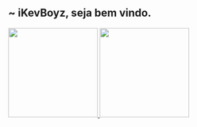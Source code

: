 ##  ~ iKevBoyz, seja bem vindo.
 <div>
  <a href="https://github.com/kevboyz">
  <img height="180em" src="https://github-readme-stats.vercel.app/api?username=kevboyz&show_icons=true&theme=dracula&include_all_commits=true&count_private=true"/>
  <img height="180em" src="https://github-readme-stats.vercel.app/api/top-langs/?username=kevboyz&layout=compact&langs_count=7&theme=dracula"/>
</div>
